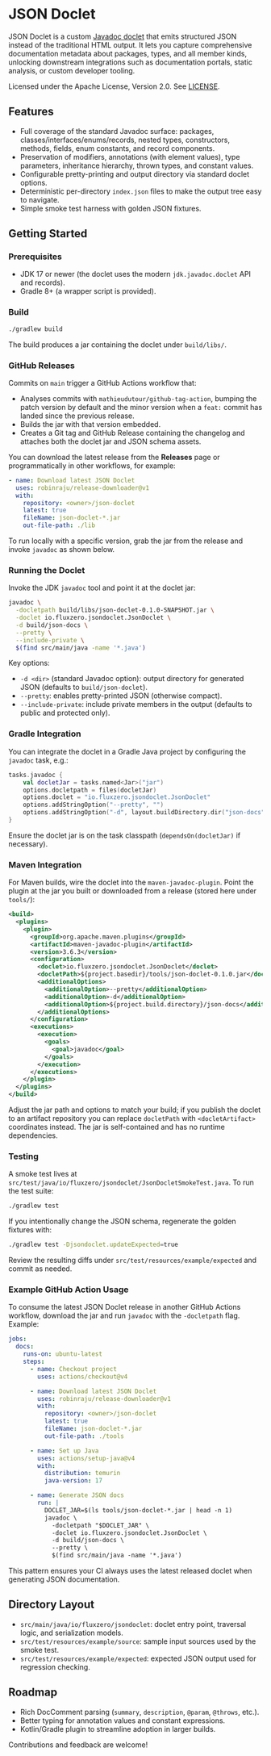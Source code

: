 # JSON Doclet

JSON Doclet is a custom [Javadoc doclet](https://docs.oracle.com/javase/8/docs/technotes/guides/javadoc/doclet/overview.html) that emits structured JSON instead of the traditional HTML output. It lets you capture comprehensive documentation metadata about packages, types, and all member kinds, unlocking downstream integrations such as documentation portals, static analysis, or custom developer tooling.

Licensed under the Apache License, Version 2.0. See [LICENSE](LICENSE).

## Features

- Full coverage of the standard Javadoc surface: packages, classes/interfaces/enums/records, nested types, constructors, methods, fields, enum constants, and record components.
- Preservation of modifiers, annotations (with element values), type parameters, inheritance hierarchy, thrown types, and constant values.
- Configurable pretty-printing and output directory via standard doclet options.
- Deterministic per-directory `index.json` files to make the output tree easy to navigate.
- Simple smoke test harness with golden JSON fixtures.

## Getting Started

### Prerequisites

- JDK 17 or newer (the doclet uses the modern `jdk.javadoc.doclet` API and records).
- Gradle 8+ (a wrapper script is provided).

### Build

```bash
./gradlew build
```

The build produces a jar containing the doclet under `build/libs/`.

### GitHub Releases

Commits on `main` trigger a GitHub Actions workflow that:

- Analyses commits with `mathieudutour/github-tag-action`, bumping the patch version by default and the minor version when a `feat:` commit has landed since the previous release.
- Builds the jar with that version embedded.
- Creates a Git tag and GitHub Release containing the changelog and attaches both the doclet jar and JSON schema assets.

You can download the latest release from the **Releases** page or programmatically in other workflows, for example:

```yaml
- name: Download latest JSON Doclet
  uses: robinraju/release-downloader@v1
  with:
    repository: <owner>/json-doclet
    latest: true
    fileName: json-doclet-*.jar
    out-file-path: ./lib
```

To run locally with a specific version, grab the jar from the release and invoke `javadoc` as shown below.

### Running the Doclet

Invoke the JDK `javadoc` tool and point it at the doclet jar:

```bash
javadoc \
  -docletpath build/libs/json-doclet-0.1.0-SNAPSHOT.jar \
  -doclet io.fluxzero.jsondoclet.JsonDoclet \
  -d build/json-docs \
  --pretty \
  --include-private \
  $(find src/main/java -name '*.java')
```

Key options:

- `-d <dir>` (standard Javadoc option): output directory for generated JSON (defaults to `build/json-doclet`).
- `--pretty`: enables pretty-printed JSON (otherwise compact).
- `--include-private`: include private members in the output (defaults to public and protected only).

### Gradle Integration

You can integrate the doclet in a Gradle Java project by configuring the `javadoc` task, e.g.:

```kotlin
tasks.javadoc {
    val docletJar = tasks.named<Jar>("jar")
    options.docletpath = files(docletJar)
    options.doclet = "io.fluxzero.jsondoclet.JsonDoclet"
    options.addStringOption("--pretty", "")
    options.addStringOption("-d", layout.buildDirectory.dir("json-docs").get().asFile.absolutePath)
}
```

Ensure the doclet jar is on the task classpath (`dependsOn(docletJar)` if necessary).

### Maven Integration

For Maven builds, wire the doclet into the `maven-javadoc-plugin`. Point the plugin at the jar you built or downloaded from a release (stored here under `tools/`):

```xml
<build>
  <plugins>
    <plugin>
      <groupId>org.apache.maven.plugins</groupId>
      <artifactId>maven-javadoc-plugin</artifactId>
      <version>3.6.3</version>
      <configuration>
        <doclet>io.fluxzero.jsondoclet.JsonDoclet</doclet>
        <docletPath>${project.basedir}/tools/json-doclet-0.1.0.jar</docletPath>
        <additionalOptions>
          <additionalOption>--pretty</additionalOption>
          <additionalOption>-d</additionalOption>
          <additionalOption>${project.build.directory}/json-docs</additionalOption>
        </additionalOptions>
      </configuration>
      <executions>
        <execution>
          <goals>
            <goal>javadoc</goal>
          </goals>
        </execution>
      </executions>
    </plugin>
  </plugins>
</build>
```

Adjust the jar path and options to match your build; if you publish the doclet to an artifact repository you can replace `docletPath` with `<docletArtifact>` coordinates instead. The jar is self-contained and has no runtime dependencies.

### Testing

A smoke test lives at `src/test/java/io/fluxzero/jsondoclet/JsonDocletSmokeTest.java`. To run the test suite:

```bash
./gradlew test
```

If you intentionally change the JSON schema, regenerate the golden fixtures with:

```bash
./gradlew test -Djsondoclet.updateExpected=true
```

Review the resulting diffs under `src/test/resources/example/expected` and commit as needed.

### Example GitHub Action Usage

To consume the latest JSON Doclet release in another GitHub Actions workflow, download the jar and run `javadoc` with the `-docletpath` flag. Example:

```yaml
jobs:
  docs:
    runs-on: ubuntu-latest
    steps:
      - name: Checkout project
        uses: actions/checkout@v4

      - name: Download latest JSON Doclet
        uses: robinraju/release-downloader@v1
        with:
          repository: <owner>/json-doclet
          latest: true
          fileName: json-doclet-*.jar
          out-file-path: ./tools

      - name: Set up Java
        uses: actions/setup-java@v4
        with:
          distribution: temurin
          java-version: 17

      - name: Generate JSON docs
        run: |
          DOCLET_JAR=$(ls tools/json-doclet-*.jar | head -n 1)
          javadoc \
            -docletpath "$DOCLET_JAR" \
            -doclet io.fluxzero.jsondoclet.JsonDoclet \
            -d build/json-docs \
            --pretty \
            $(find src/main/java -name '*.java')
```

This pattern ensures your CI always uses the latest released doclet when generating JSON documentation.

## Directory Layout

- `src/main/java/io/fluxzero/jsondoclet`: doclet entry point, traversal logic, and serialization models.
- `src/test/resources/example/source`: sample input sources used by the smoke test.
- `src/test/resources/example/expected`: expected JSON output used for regression checking.

## Roadmap

- Rich DocComment parsing (`summary`, `description`, `@param`, `@throws`, etc.).
- Better typing for annotation values and constant expressions.
- Kotlin/Gradle plugin to streamline adoption in larger builds.

Contributions and feedback are welcome!
